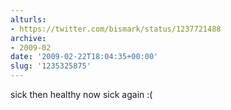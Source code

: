 ```yaml
---
alturls:
- https://twitter.com/bismark/status/1237721488
archive:
- 2009-02
date: '2009-02-22T18:04:35+00:00'
slug: '1235325875'
---
```


sick then healthy now sick again :(

